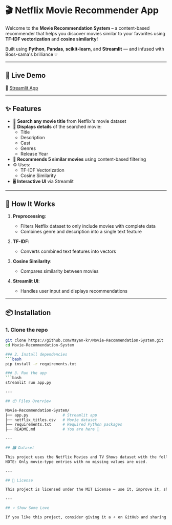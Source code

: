 # 🎬 Netflix Movie Recommender App

Welcome to the **Movie Recommendation System** – a content-based recommender that helps you discover movies similar to your favorites using **TF-IDF vectorization** and **cosine similarity**!

Built using **Python**, **Pandas**, **scikit-learn**, and **Streamlit** — and infused with Boss-sama's brilliance 💡

---

## 🚀 Live Demo

🔗 [Streamlit App](https://movie-recommendation-system-x.streamlit.app/)  

---

## ✨ Features

- 🔎 **Search any movie title** from Netflix's movie dataset
- 🎯 **Displays details** of the searched movie:
  - Title
  - Description
  - Cast
  - Genres
  - Release Year
- 🎁 **Recommends 5 similar movies** using content-based filtering
- ⚙️ Uses:
  - TF-IDF Vectorization
  - Cosine Similarity
- 🖥️ **Interactive UI** via Streamlit

---

## 🧠 How It Works

1. **Preprocessing**:
   - Filters Netflix dataset to only include movies with complete data
   - Combines genre and description into a single text feature

2. **TF-IDF**:
   - Converts combined text features into vectors

3. **Cosine Similarity**:
   - Compares similarity between movies

4. **Streamlit UI**:
   - Handles user input and displays recommendations

---

## 📦 Installation

### 1. Clone the repo
```bash
git clone https://github.com/Mayan-kr/Movie-Recommendation-System.git
cd Movie-Recommendation-System

### 2. Install dependencies
```bash
pip install -r requirements.txt

### 3. Run the app
```bash
streamlit run app.py

---

## 📦 Files Overview

Movie-Recommendation-System/
├── app.py               # Streamlit app
├── netflix_titles.csv   # Movie dataset
├── requirements.txt     # Required Python packages
├── README.md            # You are here 👋

---

## 🗃️ Dataset

This project uses the Netflix Movies and TV Shows dataset with the following fields:( title,description,listed_in/genres,cast,release_year)
NOTE: Only movie-type entries with no missing values are used.

---

## 📜 License

This project is licensed under the MIT License — use it, improve it, share it freely!

---

## ⭐ Show Some Love

If you like this project, consider giving it a ⭐ on GitHub and sharing it with your fellow Netflix bingers 🍿✨

